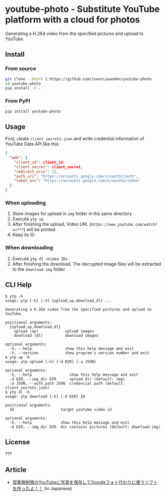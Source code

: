 # youtube-photo - Substitute YouTube platform with a cloud for photos

Generating a H.264 video from the specified pictures and upload to YouTube.

## Install

### From source

```bash
git clone --depth 1 https://github.com/inanu\iwaudon/youtube-photo
cd youtube-photo
pip install -e .
```

### From PyPI

```bash
pip install youtube-photo
```

## Usage

First, cleate `client_secrets.json` and write credential information of YouTube Data API like this:

```json
{
  "web": {
    "client_id": client_id,
    "client_secret": client_secret,
    "redirect_uris": [],
    "auth_uri": "https://accounts.google.com/o/oauth2/auth",
    "token_uri": "https://accounts.google.com/o/oauth2/token"
  }
}
```

### When uploading

1. Store images for upload in `img` folder in the same directory
2. Execute `ytp up`
3. After finishing the upload, Video URL (`https://www.youtube.com/watch?v=***`) will be printed
4. Keep its ID

### When downloading

1. Execute `ytp dl <Video ID>`
2. After finishing the download, The decrypted image files will be extracted to the `download-img` folder

## CLI Help

```shellsession
$ ytp -h
usage: ytp [-h] [-V] {upload,up,download,dl} ...

Generating a H.264 video from the specified pictures and upload to YouTube.

positional arguments:
  {upload,up,download,dl}
    upload (up)            upload images
    download (dl)          download images

optional arguments:
  -h, --help               show this help message and exit
  -V, --version            show program's version number and exit
$ ytp up -h
usage: ytp upload [-h] [-d DIR] [-a JSON]

optional arguments:
  -h, --help                 show this help message and exit
  -d DIR, --img_dir DIR      upload dir (default: img)
  -a JSON, --auth_path JSON  credencial path (default: client_secrets.json)
$ ytp dl -h
usage: ytp download [-h] [-d DIR] ID

positional arguments:
  ID                     target youtube video id

optional arguments:
  -h, --help             show this help message and exit
  -d DIR, --img_dir DIR  dir contains pictures (default: download-img)
```

## License

???

## Article

- [容量無制限のYouTubeに写真を保存してGoogleフォト代わりに使うソフトを作ったよ！！](https://soudakyoto-ikou.hatenadiary.jp/entry/20210322/1616418041) (in Japanese)
